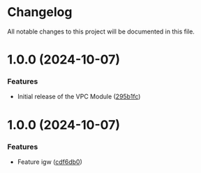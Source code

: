 # Changelog

All notable changes to this project will be documented in this file.

# 1.0.0 (2024-10-07)


### Features

* Initial release of the VPC Module ([295b1fc](https://github.com/GastonFRC/vpc-module/commit/295b1fc2b3c6caa8a4d9c69d845de3180c7da6ad))

# 1.0.0 (2024-10-07)


### Features

* Feature igw ([cdf6db0](https://github.com/GastonFRC/vpc-module/commit/cdf6db082b3820a4894085a1f91db02b8029afdc))
